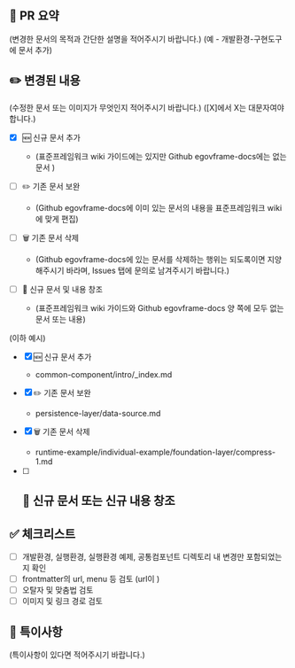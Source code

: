 ## 📘 PR 요약

(변경한 문서의 목적과 간단한 설명을 적어주시기 바랍니다.)
(예 - 개발환경-구현도구에 문서 추가)

## ✏️ 변경된 내용

(수정한 문서 또는 이미지가 무엇인지 적어주시기 바랍니다.)
([X]에서 X는 대문자여야 합니다.)

- [X] 🆕 신규 문서 추가
    - (표준프레임워크 wiki 가이드에는 있지만 Github egovframe-docs에는 없는 문서 )

- [ ] ✏️ 기존 문서 보완
    - (Github egovframe-docs에 이미 있는 문서의 내용을 표준프레임워크 wiki에 맞게 편집)

- [ ] 🗑️ 기존 문서 삭제
    - (Github egovframe-docs에 있는 문서를 삭제하는 행위는 되도록이면 지양해주시기 바라며, Issues 탭에 문의로 남겨주시기 바랍니다.)

- [ ] 🎉 신규 문서 및 내용 창조
    - (표준프레임워크 wiki 가이드와 Github egovframe-docs 양 쪽에 모두 없는 문서 또는 내용)

(이하 예시)
- [X] 🆕 신규 문서 추가
    - common-component/intro/_index.md

- [X] ✏️ 기존 문서 보완
    - persistence-layer/data-source.md

- [X] 🗑️ 기존 문서 삭제
    - runtime-example/individual-example/foundation-layer/compress-1.md

- [ ] 🎉 신규 문서 또는 신규 내용 창조
    - 

## ✅ 체크리스트

- [ ] 개발환경, 실행환경, 실행환경 예제, 공통컴포넌트 디렉토리 내 변경만 포함되었는지 확인
- [ ] frontmatter의 url, menu 등 검토 (url이 )
- [ ] 오탈자 및 맞춤법 검토
- [ ] 이미지 및 링크 경로 검토

## 👀 특이사항

(특이사항이 있다면 적어주시기 바랍니다.)
